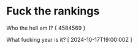 # Fuck the rankings

Who the hell am I?
{ 4584569 }

What fucking year is it?
[ 2024-10-17T19:00:00Z ]
